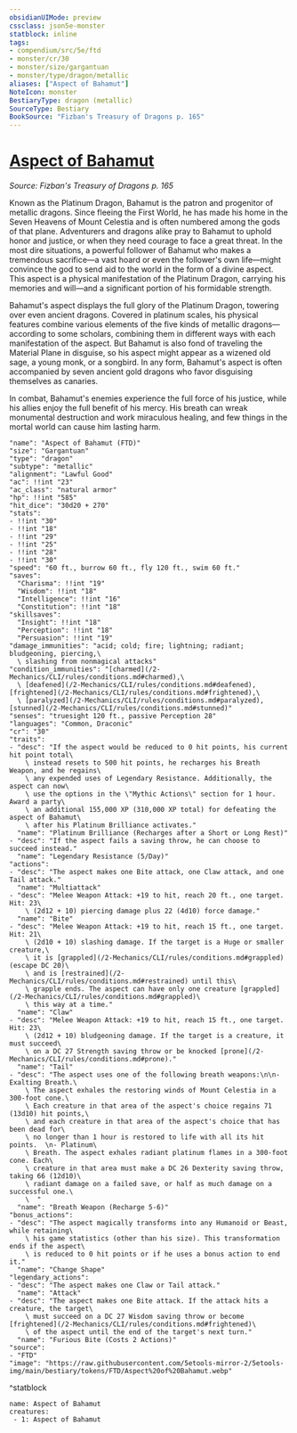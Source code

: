 ```yaml
---
obsidianUIMode: preview
cssclass: json5e-monster
statblock: inline
tags:
- compendium/src/5e/ftd
- monster/cr/30
- monster/size/gargantuan
- monster/type/dragon/metallic
aliases: ["Aspect of Bahamut"]
NoteIcon: monster
BestiaryType: dragon (metallic)
SourceType: Bestiary
BookSource: "Fizban's Treasury of Dragons p. 165"
---
```

# [Aspect of Bahamut](2-Mechanics/CLI/bestiary/dragon/aspect-of-bahamut-ftd.md)
*Source: Fizban's Treasury of Dragons p. 165*  

Known as the Platinum Dragon, Bahamut is the patron and progenitor of metallic dragons. Since fleeing the First World, he has made his home in the Seven Heavens of Mount Celestia and is often numbered among the gods of that plane. Adventurers and dragons alike pray to Bahamut to uphold honor and justice, or when they need courage to face a great threat. In the most dire situations, a powerful follower of Bahamut who makes a tremendous sacrifice—a vast hoard or even the follower's own life—might convince the god to send aid to the world in the form of a divine aspect. This aspect is a physical manifestation of the Platinum Dragon, carrying his memories and will—and a significant portion of his formidable strength.

Bahamut's aspect displays the full glory of the Platinum Dragon, towering over even ancient dragons. Covered in platinum scales, his physical features combine various elements of the five kinds of metallic dragons—according to some scholars, combining them in different ways with each manifestation of the aspect. But Bahamut is also fond of traveling the Material Plane in disguise, so his aspect might appear as a wizened old sage, a young monk, or a songbird. In any form, Bahamut's aspect is often accompanied by seven ancient gold dragons who favor disguising themselves as canaries.

In combat, Bahamut's enemies experience the full force of his justice, while his allies enjoy the full benefit of his mercy. His breath can wreak monumental destruction and work miraculous healing, and few things in the mortal world can cause him lasting harm.

```statblock
"name": "Aspect of Bahamut (FTD)"
"size": "Gargantuan"
"type": "dragon"
"subtype": "metallic"
"alignment": "Lawful Good"
"ac": !!int "23"
"ac_class": "natural armor"
"hp": !!int "585"
"hit_dice": "30d20 + 270"
"stats":
- !!int "30"
- !!int "18"
- !!int "29"
- !!int "25"
- !!int "28"
- !!int "30"
"speed": "60 ft., burrow 60 ft., fly 120 ft., swim 60 ft."
"saves":
  "Charisma": !!int "19"
  "Wisdom": !!int "18"
  "Intelligence": !!int "16"
  "Constitution": !!int "18"
"skillsaves":
  "Insight": !!int "18"
  "Perception": !!int "18"
  "Persuasion": !!int "19"
"damage_immunities": "acid; cold; fire; lightning; radiant; bludgeoning, piercing,\
  \ slashing from nonmagical attacks"
"condition_immunities": "[charmed](/2-Mechanics/CLI/rules/conditions.md#charmed),\
  \ [deafened](/2-Mechanics/CLI/rules/conditions.md#deafened), [frightened](/2-Mechanics/CLI/rules/conditions.md#frightened),\
  \ [paralyzed](/2-Mechanics/CLI/rules/conditions.md#paralyzed), [stunned](/2-Mechanics/CLI/rules/conditions.md#stunned)"
"senses": "truesight 120 ft., passive Perception 28"
"languages": "Common, Draconic"
"cr": "30"
"traits":
- "desc": "If the aspect would be reduced to 0 hit points, his current hit point total\
    \ instead resets to 500 hit points, he recharges his Breath Weapon, and he regains\
    \ any expended uses of Legendary Resistance. Additionally, the aspect can now\
    \ use the options in the \"Mythic Actions\" section for 1 hour. Award a party\
    \ an additional 155,000 XP (310,000 XP total) for defeating the aspect of Bahamut\
    \ after his Platinum Brilliance activates."
  "name": "Platinum Brilliance (Recharges after a Short or Long Rest)"
- "desc": "If the aspect fails a saving throw, he can choose to succeed instead."
  "name": "Legendary Resistance (5/Day)"
"actions":
- "desc": "The aspect makes one Bite attack, one Claw attack, and one Tail attack."
  "name": "Multiattack"
- "desc": "Melee Weapon Attack: +19 to hit, reach 20 ft., one target. Hit: 23\
    \ (2d12 + 10) piercing damage plus 22 (4d10) force damage."
  "name": "Bite"
- "desc": "Melee Weapon Attack: +19 to hit, reach 15 ft., one target. Hit: 21\
    \ (2d10 + 10) slashing damage. If the target is a Huge or smaller creature,\
    \ it is [grappled](/2-Mechanics/CLI/rules/conditions.md#grappled) (escape DC 20)\
    \ and is [restrained](/2-Mechanics/CLI/rules/conditions.md#restrained) until this\
    \ grapple ends. The aspect can have only one creature [grappled](/2-Mechanics/CLI/rules/conditions.md#grappled)\
    \ this way at a time."
  "name": "Claw"
- "desc": "Melee Weapon Attack: +19 to hit, reach 15 ft., one target. Hit: 23\
    \ (2d12 + 10) bludgeoning damage. If the target is a creature, it must succeed\
    \ on a DC 27 Strength saving throw or be knocked [prone](/2-Mechanics/CLI/rules/conditions.md#prone)."
  "name": "Tail"
- "desc": "The aspect uses one of the following breath weapons:\n\n- Exalting Breath.\
    \ The aspect exhales the restoring winds of Mount Celestia in a 300-foot cone.\
    \ Each creature in that area of the aspect's choice regains 71 (13d10) hit points,\
    \ and each creature in that area of the aspect's choice that has been dead for\
    \ no longer than 1 hour is restored to life with all its hit points.  \n- Platinum\
    \ Breath. The aspect exhales radiant platinum flames in a 300-foot cone. Each\
    \ creature in that area must make a DC 26 Dexterity saving throw, taking 66 (12d10)\
    \ radiant damage on a failed save, or half as much damage on a successful one.\
    \  "
  "name": "Breath Weapon (Recharge 5-6)"
"bonus_actions":
- "desc": "The aspect magically transforms into any Humanoid or Beast, while retaining\
    \ his game statistics (other than his size). This transformation ends if the aspect\
    \ is reduced to 0 hit points or if he uses a bonus action to end it."
  "name": "Change Shape"
"legendary_actions":
- "desc": "The aspect makes one Claw or Tail attack."
  "name": "Attack"
- "desc": "The aspect makes one Bite attack. If the attack hits a creature, the target\
    \ must succeed on a DC 27 Wisdom saving throw or become [frightened](/2-Mechanics/CLI/rules/conditions.md#frightened)\
    \ of the aspect until the end of the target's next turn."
  "name": "Furious Bite (Costs 2 Actions)"
"source":
- "FTD"
"image": "https://raw.githubusercontent.com/5etools-mirror-2/5etools-img/main/bestiary/tokens/FTD/Aspect%20of%20Bahamut.webp"
```
^statblock

```encounter-table
name: Aspect of Bahamut
creatures:
 - 1: Aspect of Bahamut
```
